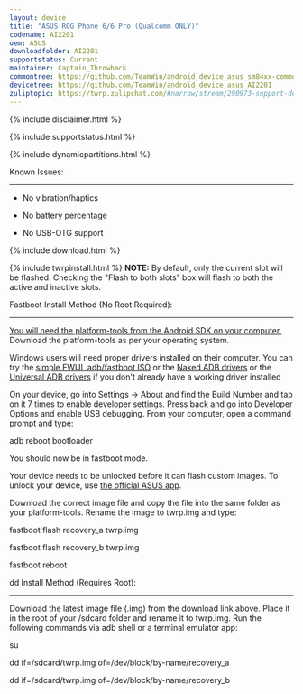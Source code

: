 ```yaml
---
layout: device
title: "ASUS ROG Phone 6/6 Pro (Qualcomm ONLY)"
codename: AI2201
oem: ASUS
downloadfolder: AI2201
supportstatus: Current
maintainer: Captain_Throwback
commontree: https://github.com/TeamWin/android_device_asus_sm84xx-common
devicetree: https://github.com/TeamWin/android_device_asus_AI2201
zuliptopic: https://twrp.zulipchat.com/#narrow/stream/290973-support-device/topic/ASUS.20ROG.20Phone.206
---
```



{% include disclaimer.html %}


{% include supportstatus.html %}


{% include dynamicpartitions.html %}


<html>
<div class='page-heading'>Known Issues:</div>
<hr />
<ul>
  <li><p class="text">No vibration/haptics</p></li>
  <li><p class="text">No battery percentage</p></li>
  <li><p class="text">No USB-OTG support</p></li>
</ul>
</html>


{% include download.html %}


{% include twrpinstall.html %}
<b>NOTE:</b> By default, only the current slot will be flashed. Checking the "Flash to both slots" box will flash to both the active and inactive slots.


<html>
<div class='page-heading' id='fastboot-install'>Fastboot Install Method (No Root Required):</div>
<a id='fastboot'></a>
<hr />
<p class="text"><a href="https://developer.android.com/studio/releases/platform-tools">You will need the platform-tools from the Android SDK on your computer.</a> Download the platform-tools as per your operating system.</p>
<p class="text">Windows users will need proper drivers installed on their computer. You can try the <a href="https://forum.xda-developers.com/android/software-hacking/live-iso-adb-fastboot-driver-issues-t3526755" target=_blank>simple FWUL adb/fastboot ISO</a> or the <a href="https://forum.xda-developers.com/google-nexus-5/development/adb-fb-apx-driver-universal-naked-t2513339">Naked ADB drivers</a> or the <a href="https://adb.clockworkmod.com/">Universal ADB drivers</a> if you don't already have a working driver installed</p>
<p class="text">On your device, go into Settings -> About and find the Build Number and tap on it 7 times to enable developer settings. Press back and go into Developer Options and enable USB debugging. From your computer, open a command prompt and type:</p>
<p class="code">adb reboot bootloader</p>
<p class="text">You should now be in fastboot mode.</p>
<p class="text">Your device needs to be unlocked before it can flash custom images. To unlock your device, use <a href="https://rog.asus.com/us/phones/rog-phone-3-model/helpdesk_download">the official ASUS app</a>.</p>
<p class="text">Download the correct image file and copy the file into the same folder as your platform-tools. Rename the image to twrp.img and type:</p>
<p class="code">fastboot flash recovery_a twrp.img</p>
<p class="code">fastboot flash recovery_b twrp.img</p>
<p class="code">fastboot reboot</p>
</html>


<html>
<div class='page-heading'>dd Install Method (Requires Root):</div>
<a id='dd'></a>
<hr />
<p class="text">Download the latest image file (.img) from the download link above. Place it in the root of your /sdcard folder and rename it to twrp.img. Run the following commands via adb shell or a terminal emulator app:</p>
<p class="code">su</p>
<p class="code">dd if=/sdcard/twrp.img of=/dev/block/by-name/recovery_a</p>
<p class="code">dd if=/sdcard/twrp.img of=/dev/block/by-name/recovery_b</p>
</html>


